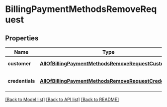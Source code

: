 # BillingPaymentMethodsRemoveRequest

## Properties
Name | Type | Description | Notes
------------ | ------------- | ------------- | -------------
**customer** | [**AllOfBillingPaymentMethodsRemoveRequestCustomer**](AllOfBillingPaymentMethodsRemoveRequestCustomer.md) | Customer details | 
**credentials** | [**AllOfBillingPaymentMethodsRemoveRequestCredentials**](AllOfBillingPaymentMethodsRemoveRequestCredentials.md) | Company API credentials | 

[[Back to Model list]](../README.md#documentation-for-models) [[Back to API list]](../README.md#documentation-for-api-endpoints) [[Back to README]](../README.md)

